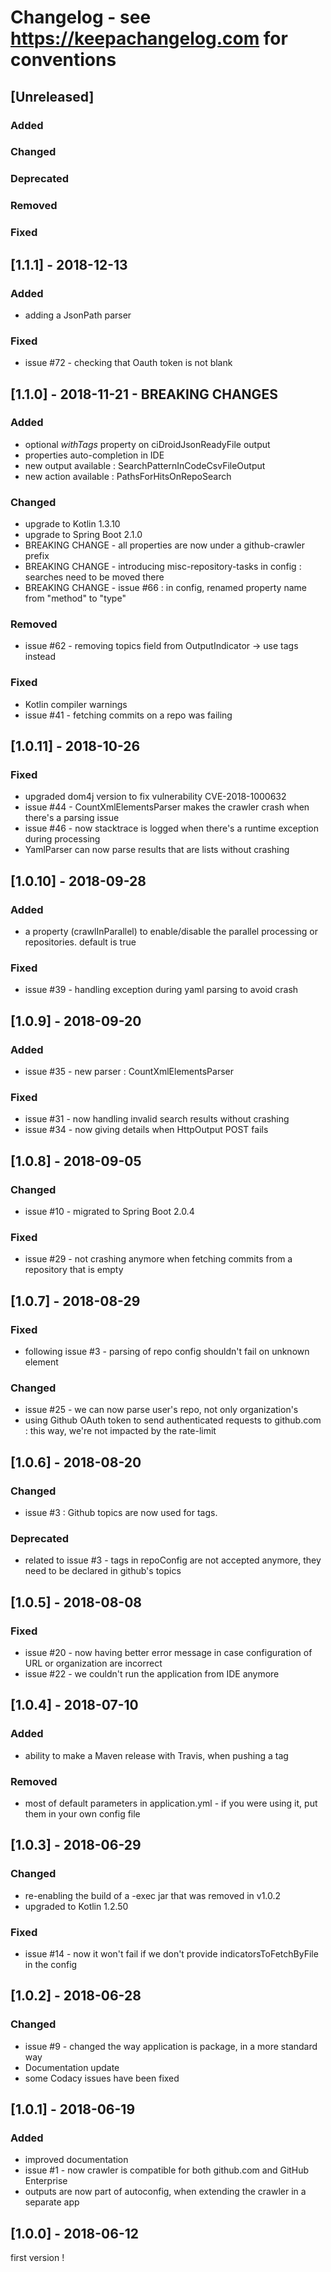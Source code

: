 # Changelog - see https://keepachangelog.com for conventions

## [Unreleased]

### Added

### Changed

### Deprecated

### Removed

### Fixed

##  [1.1.1] - 2018-12-13

### Added
- adding a JsonPath parser

### Fixed
- issue #72 - checking that Oauth token is not blank


## [1.1.0] - 2018-11-21 - BREAKING CHANGES

### Added
- optional _withTags_ property on ciDroidJsonReadyFile output
- properties auto-completion in IDE
- new output available : SearchPatternInCodeCsvFileOutput
- new action available : PathsForHitsOnRepoSearch

### Changed
- upgrade to Kotlin 1.3.10
- upgrade to Spring Boot 2.1.0
- BREAKING CHANGE - all properties are now under a github-crawler prefix
- BREAKING CHANGE - introducing misc-repository-tasks in config : searches need to be moved there 
- BREAKING CHANGE - issue #66 : in config, renamed property name from "method" to "type"

### Removed
- issue #62 - removing topics field from OutputIndicator -> use tags instead

### Fixed
- Kotlin compiler warnings
- issue #41 - fetching commits on a repo was failing


## [1.0.11] - 2018-10-26

### Fixed
- upgraded dom4j version to fix vulnerability CVE-2018-1000632
- issue #44 - CountXmlElementsParser makes the crawler crash when there's a parsing issue
- issue #46 - now stacktrace is logged when there's a runtime exception during processing
- YamlParser can now parse results that are lists without crashing 

## [1.0.10] - 2018-09-28

### Added
- a property (crawlInParallel) to enable/disable the parallel processing or repositories. default is true

### Fixed
- issue #39 - handling exception during yaml parsing to avoid crash

## [1.0.9] - 2018-09-20

### Added
- issue #35 - new parser : CountXmlElementsParser

### Fixed
- issue #31 - now handling invalid search results without crashing
- issue #34 - now giving details when HttpOutput POST fails

## [1.0.8] - 2018-09-05

### Changed
- issue #10 - migrated to Spring Boot 2.0.4

### Fixed
- issue #29 - not crashing anymore when fetching commits from a repository that is empty

## [1.0.7] - 2018-08-29

### Fixed
- following issue #3 - parsing of repo config shouldn't fail on unknown element

### Changed
- issue #25 - we can now parse user's repo, not only organization's
- using Github OAuth token to send authenticated requests to github.com : this way, we're not impacted by the rate-limit


## [1.0.6] - 2018-08-20

### Changed
- issue #3 : Github topics are now used for tags. 

### Deprecated
- related to issue #3 - tags in repoConfig are not accepted anymore, they need to be declared in github's topics

## [1.0.5] - 2018-08-08

### Fixed
- issue #20 - now having better error message in case configuration of URL or organization are incorrect
- issue #22 - we couldn't run the application from IDE anymore 

## [1.0.4] - 2018-07-10

### Added
- ability to make a Maven release with Travis, when pushing a tag

### Removed
- most of default parameters in application.yml - if you were using it, put them in your own config file


## [1.0.3] - 2018-06-29

### Changed
- re-enabling the build of a -exec jar that was removed in v1.0.2
- upgraded to Kotlin 1.2.50

### Fixed
- issue #14 - now it won't fail if we don't provide indicatorsToFetchByFile in the config

## [1.0.2] - 2018-06-28

### Changed
- issue #9 - changed the way application is package, in a more standard way
- Documentation update
- some Codacy issues have been fixed

## [1.0.1] - 2018-06-19

### Added
- improved documentation
- issue #1 - now crawler is compatible for both github.com and GitHub Enterprise
- outputs are now part of autoconfig, when extending the crawler in a separate app

## [1.0.0] - 2018-06-12

first version !
